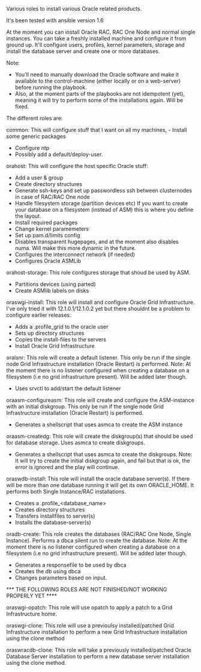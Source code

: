 Various roles to install various Oracle related products.

It's been tested with ansible version 1.6

At the moment you can install Oracle RAC, RAC One Node and normal single instances.
You can take a freshly installed machine and configure it from ground up. It'll configure users, profiles, kernel parameters, storage and install the database server and create one or more databases.

Note: 
- You'll need to manually download the Oracle software and make it available to the control-machine (either locally or on a web-server) before running the playbook.
- Also, at the moment parts of the playbooks are not idempotent (yet), meaning it will try to perform some of the installations again. Will be fixed.

The different roles are:

common:
This will configure stuff that I want on all my machines, - Install some generic packages 
- Configure ntp 
- Possibly add a default/deploy-user.

orahost:
This will configure the host specific Oracle stuff:
- Add a user & group
- Create directory structures
- Generate ssh-keys and set up passwordless ssh between clusternodes in case of RAC/RAC One node
- Handle filesystem storage (partition devices etc)
If you want to create your database on a filesystem (instead of ASM) this is where you define the layout.
- Install required packages
- Change kernel paramemeters
- Set up pam.d/limits config
- Disables transparent hugepages, and at the moment also disables numa. Will make this more dynamic in the future.
- Configures the interconnect network (if needed)
- Configures Oracle ASMLib 

orahost-storage:
This role configures storage that shoud be used by ASM.
- Partitions devices (using parted)
- Create ASMlib labels on disks

oraswgi-install:
This role will install and configure Oracle Grid Infrastructure. I've only tried it with 12.1.0.1/12.1.0.2 yet but there shouldnt be a problem to configure earlier releases.
- Adds a .profile_grid to the oracle user
- Sets up directory structures
- Copies the install-files to the servers
- Install Oracle Grid Infrastructure

oralsnr:
This role will create a default listener.
This only be run if the single node Grid Infrastructure installation (Oracle Restart) is performed.
Note:
At the moment there is no listener configured when creating a database on a filesystem (i.e no grid infrastructure present). Will be added later though.
- Uses srvctl to add/start the default listener

oraasm-configureasm:
This role will create and configure the ASM-instance with an initial diskgroup.
This only be run if the single node Grid Infrastructure installation (Oracle Restart) is performed.
- Generates a shellscript that uses asmca to create the ASM instance

oraasm-createdg:
This role will create the diskgroup(s) that should be used for database storage. Uses asmca to create diskgroups.
- Generates a shellscript that uses asmca to create the diskgroups. 
Note: It will try to create the initial diskgroup again, and fail but that is ok, the error is ignored and the play will continue.

oraswdb-install:
This role will install the oracle database server(s). If there will be more than one database running it will get its own ORACLE_HOME. It performs both Single Instance/RAC installations.
- Creates a .profile_<database_name>
- Creates directory structures
- Transfers installfiles to server(s)
- Installs the database-server(s)

oradb-create:
This role creates the databases (RAC/RAC One Node, Single Instance). Performs a dbca silent run to create the database.
Note:
At the moment there is no listener configured when creating a database on a filesystem (i.e no grid infrastructure present). Will be added later though.
- Generates a responsefile to be used by dbca
- Creates the db using dbca
- Changes parameters based on input.

*** THE FOLLOWING ROLES ARE NOT FINISHED/NOT WORKING PROPERLY YET ****

oraswgi-opatch:
This role will use opatch to apply a patch to a Grid Infrastructure home.

oraswgi-clone:
This role will use a previoulsy installed/patched Grid Infrastructure installation to perform a new Grid Infrastructure installation using the clone method

oraswracdb-clone:
This role will take a previously installed/patched Oracle Database Server installation to perform a new database server installation using the clone method.


